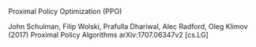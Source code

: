 Proximal Policy Optimization (PPO)

John Schulman, Filip Wolski, Prafulla Dhariwal, Alec Radford, Oleg Klimov (2017) Proximal Policy Algorithms arXiv:1707.06347v2 [cs.LG]
